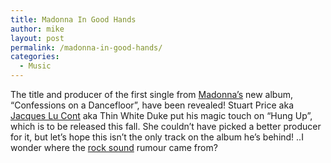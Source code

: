 ```yaml
---
title: Madonna In Good Hands
author: mike
layout: post
permalink: /madonna-in-good-hands/
categories:
  - Music
---
```

The title and producer of the first single from [Madonna&#8217;s][1] new album, &#8220;Confessions on a Dancefloor&#8221;, have been revealed! Stuart Price aka [Jacques Lu Cont][2] aka Thin White Duke put his magic touch on &#8220;Hung Up&#8221;, which is to be released this fall. She couldn&#8217;t have picked a better producer for it, but let&#8217;s hope this isn&#8217;t the only track on the album he&#8217;s behind! ..I wonder where the [rock sound][3] rumour came from?

 [1]: http://www.madonna.com
 [2]: http://www.redvolume.com/archives/2004/11/06/jacques-lu-cont/
 [3]: http://www.redvolume.com/archives/2005/02/16/madonna-using-headcleaner/